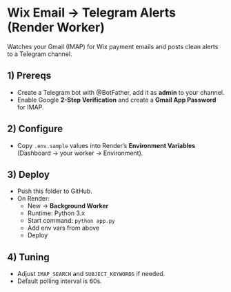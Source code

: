 # Wix Email → Telegram Alerts (Render Worker)

Watches your Gmail (IMAP) for Wix payment emails and posts clean alerts to a Telegram channel.

## 1) Prereqs
- Create a Telegram bot with @BotFather, add it as **admin** to your channel.
- Enable Google **2-Step Verification** and create a **Gmail App Password** for IMAP.

## 2) Configure
- Copy `.env.sample` values into Render’s **Environment Variables** (Dashboard → your worker → Environment).

## 3) Deploy
- Push this folder to GitHub.
- On Render:
  - New → **Background Worker**
  - Runtime: Python 3.x
  - Start command: `python app.py`
  - Add env vars from above
  - Deploy

## 4) Tuning
- Adjust `IMAP_SEARCH` and `SUBJECT_KEYWORDS` if needed.
- Default polling interval is 60s.
